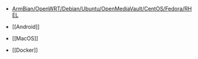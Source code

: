 - [ArmBian/OpenWRT/Debian/Ubuntu/OpenMediaVault/CentOS/Fedora/RHEL](Linux系统直装)

- [[Android]]

- [[MacOS]]

- [[Docker]]